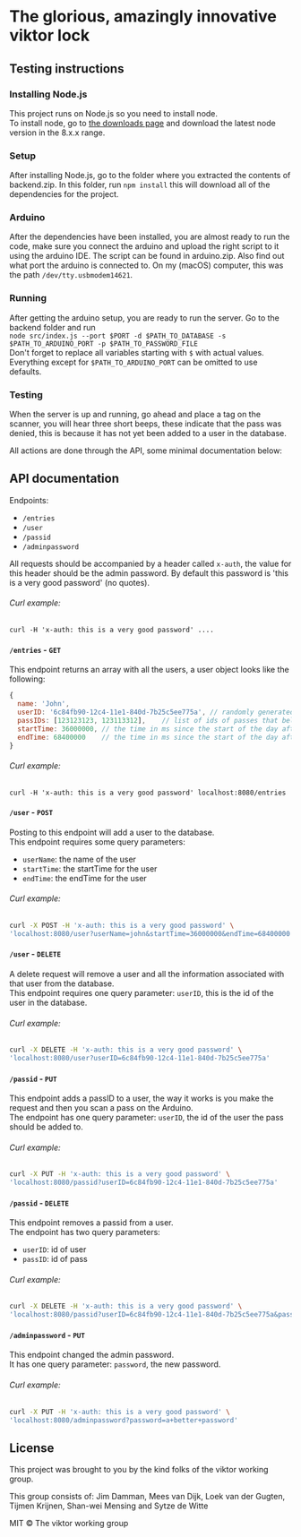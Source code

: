 # The glorious, amazingly innovative viktor lock


## Testing instructions
### Installing Node.js
This project runs on Node.js so you need to install node.  
To install node, go to [the downloads page](https://nodejs.org/en/download/) and download the latest node version in the 8.x.x range.

### Setup
After installing Node.js, go to the folder where you extracted the contents of backend.zip.
In this folder, run `npm install` this will download all of the dependencies for the project.

### Arduino
After the dependencies have been installed, you are almost ready to run the code, make sure you connect the arduino and upload the right script to it using the arduino IDE. The script can be found in arduino.zip. Also find out what port the arduino is connected to. On my (macOS) computer, this was the path `/dev/tty.usbmodem14621`.

### Running
After getting the arduino setup, you are ready to run the server. Go to the backend folder and run  
`node src/index.js --port $PORT -d $PATH_TO_DATABASE -s $PATH_TO_ARDUINO_PORT -p $PATH_TO_PASSWORD_FILE`  
Don't forget to replace all variables starting with `$` with actual values. Everything except for `$PATH_TO_ARDUINO_PORT` can be omitted to use defaults.

### Testing
When the server is up and running, go ahead and place a tag on the scanner, you will hear three short beeps, these indicate that the pass was denied, this is because it has not yet been added to a user in the database.  

All actions are done through the API, some minimal documentation below:

## API documentation

Endpoints:
- `/entries`
- `/user`
- `/passid`
- `/adminpassword`

All requests should be accompanied by a header called `x-auth`, the value for this header should be the admin password. By default this password is 'this is a very good password' (no quotes).  

###### Curl example:  
`curl -H 'x-auth: this is a very good password' ....`  

#### `/entries` - `GET`
This endpoint returns an array with all the users, a user object looks like the following:
```js
{
  name: 'John',
  userID: '6c84fb90-12c4-11e1-840d-7b25c5ee775a', // randomly generated id
  passIDs: [123123123, 123113312],    // list of ids of passes that belong to this user
  startTime: 36000000, // the time in ms since the start of the day after which the user can open the door
  endTime: 68400000    // the time in ms since the start of the day after which the user can no longer open the door
}
```

###### Curl example:  
```
curl -H 'x-auth: this is a very good password' localhost:8080/entries
```

#### `/user` - `POST`
Posting to this endpoint will add a user to the database.  
This endpoint requires some query parameters:
- `userName`: the name of the user
- `startTime`: the startTime for the user
- `endTime`: the endTime for the user

###### Curl example:  
```sh
curl -X POST -H 'x-auth: this is a very good password' \
'localhost:8080/user?userName=john&startTime=36000000&endTime=68400000'
```

#### `/user` - `DELETE`
A delete request will remove a user and all the information associated with that user from the database.  
This endpoint requires one query parameter: `userID`, this is the id of the user in the database.

###### Curl example:  
```sh
curl -X DELETE -H 'x-auth: this is a very good password' \
'localhost:8080/user?userID=6c84fb90-12c4-11e1-840d-7b25c5ee775a'
```

#### `/passid` - `PUT`
This endpoint adds a passID to a user, the way it works is you make the request and then you scan a pass on the Arduino.  
The endpoint has one query parameter: `userID`, the id of the user the pass should be added to.

###### Curl example:  
```sh
curl -X PUT -H 'x-auth: this is a very good password' \
'localhost:8080/passid?userID=6c84fb90-12c4-11e1-840d-7b25c5ee775a'
```

#### `/passid` - `DELETE`
This endpoint removes a passid from a user.  
The endpoint has two query parameters:
- `userID`: id of user
- `passID`: id of pass

###### Curl example:  
```sh
curl -X DELETE -H 'x-auth: this is a very good password' \
'localhost:8080/passid?userID=6c84fb90-12c4-11e1-840d-7b25c5ee775a&passID=123123123'
```

#### `/adminpassword` - `PUT`
This endpoint changed the admin password.  
It has one query parameter: `password`, the new password.

###### Curl example:  
```sh
curl -X PUT -H 'x-auth: this is a very good password' \
'localhost:8080/adminpassword?password=a+better+password'
```

## License
This project was brought to you by the kind folks of the viktor working group.

This group consists of: Jim Damman, Mees van Dijk, Loek van der Gugten, Tijmen Krijnen, Shan-wei Mensing and Sytze de Witte

MIT © The viktor working group
